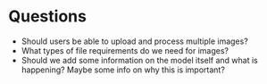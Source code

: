 # Questions
- Should users be able to upload and process multiple images?
- What types of file requirements do we need for images?
- Should we add some information on the model itself and what is happening? Maybe some info on why this is important?